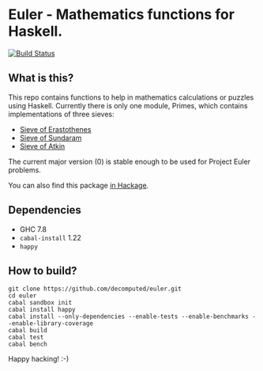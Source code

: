 # Euler - Mathematics functions for Haskell.

[![Build Status](https://travis-ci.org/decomputed/euler.svg?branch=master)](https://travis-ci.org/decomputed/euler)

## What is this?

This repo contains functions to help in mathematics calculations or puzzles using Haskell. Currently there is only one module, Primes, which contains implementations of three sieves:

- [Sieve of Erastothenes](https://en.wikipedia.org/wiki/Sieve_of_Eratosthenes)
- [Sieve of Sundaram](https://en.wikipedia.org/wiki/Sieve_of_Sundaram)
- [Sieve of Atkin](https://en.wikipedia.org/wiki/Sieve_of_Atkin)

The current major version (0) is stable enough to be used for Project Euler problems.

You can also find this package [in Hackage](http://hackage.haskell.org/package/euler).

## Dependencies

- GHC 7.8
- `cabal-install` 1.22
- `happy`

## How to build?

    git clone https://github.com/decomputed/euler.git
    cd euler
    cabal sandbox init
    cabal install happy
    cabal install --only-dependencies --enable-tests --enable-benchmarks --enable-library-coverage
    cabal build
    cabal test
    cabal bench

Happy hacking!
:-)
